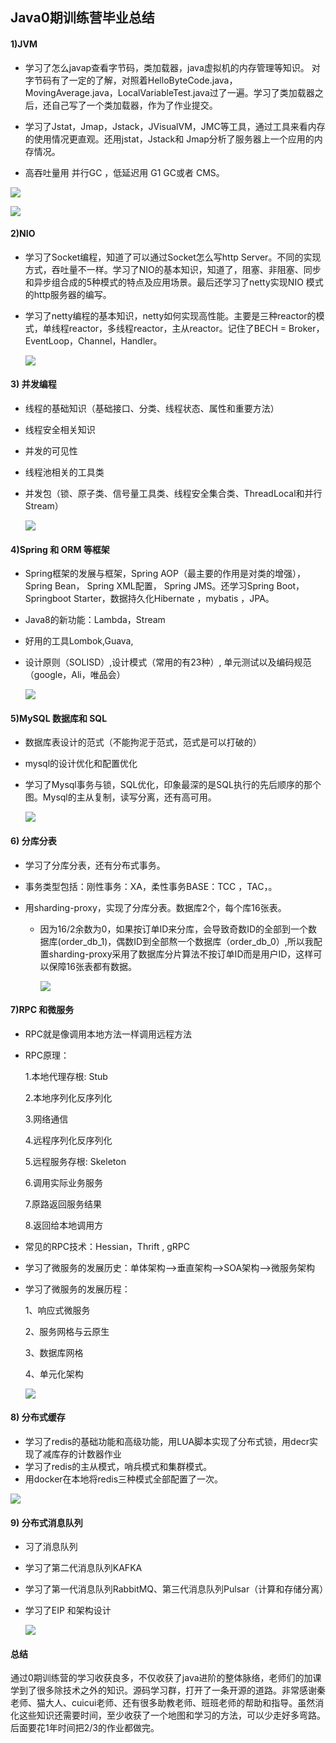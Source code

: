 ## Java0期训练营毕业总结

#### 1)JVM

- 学习了怎么javap查看字节码，类加载器，java虚拟机的内存管理等知识。
  对字节码有了一定的了解，对照着HelloByteCode.java，MovingAverage.java，LocalVariableTest.java过了一遍。学习了类加载器之后，还自己写了一个类加载器，作为了作业提交。
- 学习了Jstat，Jmap，Jstack，JVisualVM，JMC等工具，通过工具来看内存的使用情况更直观。还用jstat，Jstack和 Jmap分析了服务器上一个应用的内存情况。

- 高吞吐量用 并行GC ，低延迟用 G1 GC或者 CMS。 
 <img src="https://xcmdpic.oss-cn-beijing.aliyuncs.com/zotero/2021-02-06-120027.png" />

  ![](https://xcmdpic.oss-cn-beijing.aliyuncs.com/zotero/2021-02-06-120027.png)

#### 2)NIO

- 学习了Socket编程，知道了可以通过Socket怎么写http Server。不同的实现方式，吞吐量不一样。学习了NIO的基本知识，知道了，阻塞、非阻塞、同步和异步组合成的5种模式的特点及应用场景。最后还学习了netty实现NIO 模式的http服务器的编写。

- 学习了netty编程的基本知识，netty如何实现高性能。主要是三种reactor的模式，单线程reactor，多线程reactor，主从reactor。记住了BECH = Broker，EventLoop，Channel，Handler。

  ![](https://xcmdpic.oss-cn-beijing.aliyuncs.com/zotero/2021-02-06-121522.png)

  

#### 3) 并发编程

- 线程的基础知识（基础接口、分类、线程状态、属性和重要方法）

- 线程安全相关知识

- 并发的可见性

- 线程池相关的工具类

- 并发包（锁、原子类、信号量工具类、线程安全集合类、ThreadLocal和并行Stream）

  ![](https://xcmdpic.oss-cn-beijing.aliyuncs.com/zotero/2021-02-06-100003.png)

#### 4)Spring 和 ORM 等框架

- Spring框架的发展与框架，Spring AOP（最主要的作用是对类的增强），Spring Bean， Spring XML配置， Spring JMS。还学习Spring Boot， Springboot Starter，数据持久化Hibernate ，mybatis ，JPA。

- Java8的新功能：Lambda，Stream

- 好用的工具Lombok,Guava,

- 设计原则（SOLISD）,设计模式（常用的有23种）, 单元测试以及编码规范（google，Ali，唯品会）

  ![](https://xcmdpic.oss-cn-beijing.aliyuncs.com/zotero/2021-02-06-123423.png)


#### 5)MySQL 数据库和 SQL

- 数据库表设计的范式（不能拘泥于范式，范式是可以打破的）

- mysql的设计优化和配置优化

- 学习了Mysql事务与锁，SQL优化，印象最深的是SQL执行的先后顺序的那个图。Mysql的主从复制，读写分离，还有高可用。

  ![](https://xcmdpic.oss-cn-beijing.aliyuncs.com/zotero/2021-02-06-124553.png)

#### 6) 分库分表

- 学习了分库分表，还有分布式事务。

- 事务类型包括：刚性事务：XA，柔性事务BASE：TCC ，TAC，。

- 用sharding-proxy，实现了分库分表。数据库2个，每个库16张表。

  - 因为16/2余数为0，如果按订单ID来分库，会导致奇数ID的全部到一个数据库(order_db_1)，偶数ID到全部熬一个数据库（order_db_0）,所以我配置sharding-proxy采用了数据库分片算法不按订单ID而是用户ID，这样可以保障16张表都有数据。

    ![](https://xcmdpic.oss-cn-beijing.aliyuncs.com/zotero/2021-02-06-130927.png)

    

#### 7)RPC 和微服务

- RPC就是像调用本地方法一样调用远程方法

- RPC原理：

  1.本地代理存根: Stub

  2.本地序列化反序列化 

  3.网络通信

  4.远程序列化反序列化 

  5.远程服务存根: Skeleton 

  6.调用实际业务服务

  7.原路返回服务结果 

  8.返回给本地调用方

- 常见的RPC技术：Hessian，Thrift , gRPC

- 学习了微服务的发展历史：单体架构-->垂直架构-->SOA架构-->微服务架构

- 学习了微服务的发展历程：

  1、响应式微服务

  2、服务网格与云原生

  3、数据库网格

  4、单元化架构

  ![](https://xcmdpic.oss-cn-beijing.aliyuncs.com/zotero/2021-02-06-132712.png)

#### 8) 分布式缓存

- 学习了redis的基础功能和高级功能，用LUA脚本实现了分布式锁，用decr实现了减库存的计数器作业
- 学习了redis的主从模式，哨兵模式和集群模式。
- 用docker在本地将redis三种模式全部配置了一次。

![](https://xcmdpic.oss-cn-beijing.aliyuncs.com/zotero/2021-02-06-134443.png)



#### 9) 分布式消息队列

- 习了消息队列

- 学习了第二代消息队列KAFKA

- 学习了第一代消息队列RabbitMQ、第三代消息队列Pulsar（计算和存储分离）

- 学习了EIP 和架构设计

  ![](https://xcmdpic.oss-cn-beijing.aliyuncs.com/zotero/2021-02-06-134831.png)

#### 总结

通过0期训练营的学习收获良多，不仅收获了java进阶的整体脉络，老师们的加课学到了很多除技术之外的知识。源码学习群，打开了一条开源的道路。非常感谢秦老师、猫大人、cuicui老师、还有很多助教老师、班班老师的帮助和指导。虽然消化这些知识还需要时间，至少收获了一个地图和学习的方法，可以少走好多弯路。后面要花1年时间把2/3的作业都做完。

